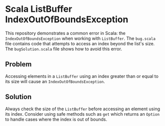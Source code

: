 # Scala ListBuffer IndexOutOfBoundsException

This repository demonstrates a common error in Scala: the `IndexOutOfBoundsException` when working with `ListBuffer`.  The `bug.scala` file contains code that attempts to access an index beyond the list's size. The `bugSolution.scala` file shows how to avoid this error.

## Problem

Accessing elements in a `ListBuffer` using an index greater than or equal to its size will cause an `IndexOutOfBoundsException`.

## Solution

Always check the size of the `ListBuffer` before accessing an element using its index.  Consider using safe methods such as `get` which returns an `Option` to handle cases where the index is out of bounds.